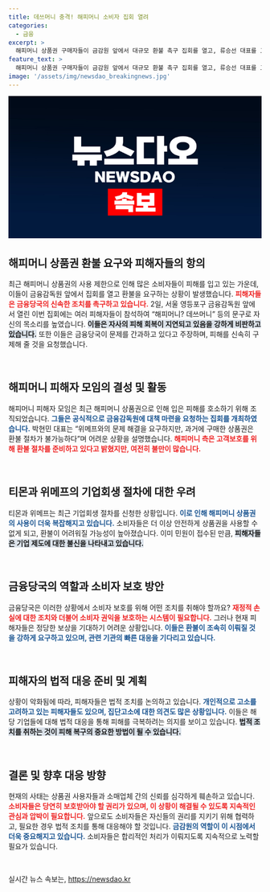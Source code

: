 ```yaml
---
title: 데쓰머니 충격! 해피머니 소비자 집회 열려
categories:
  - 금융
excerpt: >
  해피머니 상품권 구매자들이 금감원 앞에서 대규모 환불 촉구 집회를 열고, 류승선 대표를 고소하는 등 티몬과 위메프 사태로 인한 피해 회복에 나섰다. 금융당국의 대응이 미흡하다는 비판도 거세다.
feature_text: >
  해피머니 상품권 구매자들이 금감원 앞에서 대규모 환불 촉구 집회를 열고, 류승선 대표를 고소하는 등 티몬과 위메프 사태로 인한 피해 회복에 나섰다. 금융당국의 대응이 미흡하다는 비판도 거세다.
image: '/assets/img/newsdao_breakingnews.jpg'
---
```


<p><img src="/assets/img/newsdao_breakingnews.jpg" alt="ranknews 속보" /></p>

<h2 data-ke-size="size26">해피머니 상품권 환불 요구와 피해자들의 항의</h2>

<p data-ke-size="size16">최근 해피머니 상품권의 사용 제한으로 인해 많은 소비자들이 피해를 입고 있는 가운데, 이들이 금융감독원 앞에서 집회를 열고 환불을 요구하는 상황이 발생했습니다. <b><span style="color: #ee2323;">피해자들은 금융당국의 신속한 조치를 촉구하고 있습니다.</span></b> 2일, 서울 영등포구 금융감독원 앞에서 열린 이번 집회에는 여러 피해자들이 참석하여 “해피머니? 데쓰머니” 등의 문구로 자신의 목소리를 높였습니다. <b><span style="background-color: #21538527;">이들은 자사의 피해 회복이 지연되고 있음을 강하게 비판하고 있습니다.</span></b> 또한 이들은 금융당국이 문제를 간과하고 있다고 주장하며, 피해를 신속히 구제해 줄 것을 요청했습니다.</p>

<p data-ke-size="size16">&nbsp;</p>

<h2 data-ke-size="size26">해피머니 피해자 모임의 결성 및 활동</h2>

<p data-ke-size="size16">해피머니 피해자 모임은 최근 해피머니 상품권으로 인해 입은 피해를 호소하기 위해 조직되었습니다. <b><span style="color: #1a5490;">그들은 공식적으로 금융감독원에 대책 마련을 요청하는 집회를 개최하였습니다.</span></b> 박현민 대표는 “위메프와의 문제 해결을 요구하지만, 과거에 구매한 상품권은 환불 절차가 불가능하다”며 어려운 상황을 설명했습니다. <b><span style="color: #ee2323;">해피머니 측은 고객보호를 위해 환불 절차를 준비하고 있다고 밝혔지만, 여전히 불만이 많습니다.</span></b></p>

<p data-ke-size="size16">&nbsp;</p>

<h2 data-ke-size="size26">티몬과 위메프의 기업회생 절차에 대한 우려</h2>

<p data-ke-size="size16">티몬과 위메프는 최근 기업회생 절차를 신청한 상황입니다. <b><span style="color: #1a5490;">이로 인해 해피머니 상품권의 사용이 더욱 복잡해지고 있습니다.</span></b> 소비자들은 더 이상 안전하게 상품권을 사용할 수 없게 되고, 환불이 어려워질 가능성이 높아졌습니다. 이미 민원이 접수된 만큼, <b><span style="background-color: #21538527;">피해자들은 기업 제도에 대한 불신을 나타내고 있습니다.</span></b></p>

<p data-ke-size="size16">&nbsp;</p>

<h2 data-ke-size="size26">금융당국의 역할과 소비자 보호 방안</h2>

<p data-ke-size="size16">금융당국은 이러한 상황에서 소비자 보호를 위해 어떤 조치를 취해야 할까요? <b><span style="color: #ee2323;">재정적 손실에 대한 조치와 더불어 소비자 권익을 보호하는 시스템이 필요합니다.</span></b> 그러나 현재 피해자들은 정당한 보상을 기대하기 어려운 상황입니다. <b><span style="color: #1a5490;">이들은 환불이 조속히 이뤄질 것을 강하게 요구하고 있으며, 관련 기관의 빠른 대응을 기다리고 있습니다.</span></b></p>

<p data-ke-size="size16">&nbsp;</p>

<h2 data-ke-size="size26">피해자의 법적 대응 준비 및 계획</h2>

<p data-ke-size="size16">상황이 악화됨에 따라, 피해자들은 법적 조치를 논의하고 있습니다. <b><span style="color: #1a5490;">개인적으로 고소를 고려하고 있는 피해자들도 있으며, 집단고소에 대한 의견도 많은 상황입니다.</span></b> 이들은 해당 기업들에 대해 법적 대응을 통해 피해를 극복하려는 의지를 보이고 있습니다. <b><span style="background-color: #21538527;">법적 조치를 취하는 것이 피해 복구의 중요한 방법이 될 수 있습니다.</span></b></p>

<p data-ke-size="size16">&nbsp;</p>

<h2 data-ke-size="size26">결론 및 향후 대응 방향</h2>

<p data-ke-size="size16">현재의 사태는 상품권 사용자들과 소매업체 간의 신뢰를 심각하게 훼손하고 있습니다. <b><span style="color: #ee2323;">소비자들은 당연히 보호받아야 할 권리가 있으며, 이 상황이 해결될 수 있도록 지속적인 관심과 압박이 필요합니다.</span></b> 앞으로도 소비자들은 자신들의 권리를 지키기 위해 협력하고, 필요한 경우 법적 조치를 통해 대응해야 할 것입니다. <b><span style="color: #1a5490;">금감원의 역할이 이 시점에서 더욱 중요해지고 있습니다.</span></b> 소비자들은 합리적인 처리가 이뤄지도록 지속적으로 노력할 필요가 있습니다.</p> 

<p data-ke-size="size16">&nbsp;</p>
실시간 뉴스 속보는, <a href="https://newsdao.kr" rel="dofollow">https://newsdao.kr</a>


